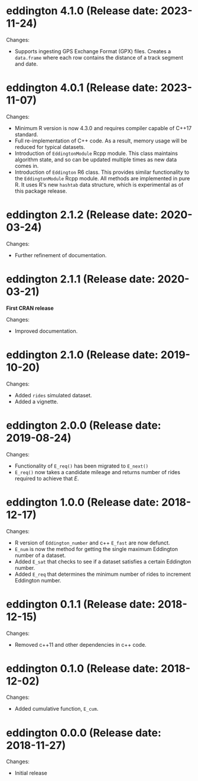 # eddington 4.1.0 (Release date: 2023-11-24)

Changes:

- Supports ingesting GPS Exchange Format (GPX) files. Creates a `data.frame`
  where each row contains the distance of a track segment and date.

# eddington 4.0.1 (Release date: 2023-11-07)

Changes:

- Minimum R version is now 4.3.0 and requires compiler capable of C++17 standard.
- Full re-implementation of C++ code. As a result, memory usage will be reduced
  for typical datasets.
- Introduction of `EddingtonModule` Rcpp module. This class maintains algorithm
  state, and so can be updated multiple times as new data comes in.
- Introduction of `Eddington` R6 class. This provides similar functionality to
  the `EddingtonModule` Rcpp module. All methods are implemented in pure R. It
  uses R's new `hashtab` data structure, which is experimental as of this
  package release.

# eddington 2.1.2 (Release date: 2020-03-24)

Changes:

- Further refinement of documentation.

# eddington 2.1.1 (Release date: 2020-03-21)

**First CRAN release**

Changes:

- Improved documentation.

# eddington 2.1.0 (Release date: 2019-10-20)

Changes:

- Added `rides` simulated dataset.
- Added a vignette.

# eddington 2.0.0 (Release date: 2019-08-24)

Changes:

- Functionality of `E_req()` has been migrated to `E_next()`
- `E_req()` now takes a candidate mileage and returns number of rides required to achieve that _E_.

# eddington 1.0.0 (Release date: 2018-12-17)

Changes:

- R version of `Eddington_number` and c++ `E_fast` are now defunct.
- `E_num` is now the method for getting the single maximum Eddington number of a dataset.
- Added `E_sat` that checks to see if a dataset satisfies a certain Eddington number.
- Added `E_req` that determines the minimum number of rides to increment Eddington number.

# eddington 0.1.1 (Release date: 2018-12-15)

Changes:

- Removed c++11 and other dependencies in c++ code.

# eddington 0.1.0 (Release date: 2018-12-02)

Changes:

- Added cumulative function, `E_cum`.

# eddington 0.0.0 (Release date: 2018-11-27)

Changes:

- Initial release
